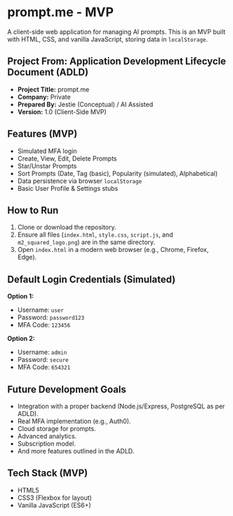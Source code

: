 # prompt.me - MVP

A client-side web application for managing AI prompts. This is an MVP built with HTML, CSS, and vanilla JavaScript, storing data in `localStorage`.

## Project From: Application Development Lifecycle Document (ADLD)
- **Project Title:** prompt.me
- **Company:** Private
- **Prepared By:** Jestie (Conceptual) / AI Assisted
- **Version:** 1.0 (Client-Side MVP)

## Features (MVP)
- Simulated MFA login
- Create, View, Edit, Delete Prompts
- Star/Unstar Prompts
- Sort Prompts (Date, Tag (basic), Popularity (simulated), Alphabetical)
- Data persistence via browser `localStorage`
- Basic User Profile & Settings stubs

## How to Run
1. Clone or download the repository.
2. Ensure all files (`index.html`, `style.css`, `script.js`, and `m2_squared_logo.png`) are in the same directory.
3. Open `index.html` in a modern web browser (e.g., Chrome, Firefox, Edge).

## Default Login Credentials (Simulated)
**Option 1:**
- Username: `user`
- Password: `password123`
- MFA Code: `123456`

**Option 2:**
- Username: `admin`
- Password: `secure`
- MFA Code: `654321`

## Future Development Goals
- Integration with a proper backend (Node.js/Express, PostgreSQL as per ADLD).
- Real MFA implementation (e.g., Auth0).
- Cloud storage for prompts.
- Advanced analytics.
- Subscription model.
- And more features outlined in the ADLD.

## Tech Stack (MVP)
- HTML5
- CSS3 (Flexbox for layout)
- Vanilla JavaScript (ES6+)
